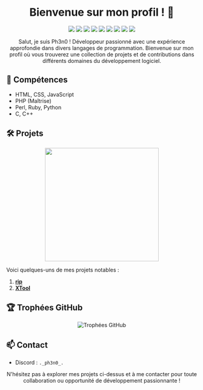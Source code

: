<h1 align="center">Bienvenue sur mon profil ! 👋</h1>

<p align="center">
  <img src="https://img.shields.io/badge/HTML-Senior-orange">
  <img src="https://img.shields.io/badge/CSS-Senior-blue">
  <img src="https://img.shields.io/badge/JavaScript-Senior-yellow">
  <img src="https://img.shields.io/badge/PHP-Senior-purple">
  <img src="https://img.shields.io/badge/Perl-Junior-blueviolet">
  <img src="https://img.shields.io/badge/Ruby-Junior-red">
  <img src="https://img.shields.io/badge/Python-Junior-green">
  <img src="https://img.shields.io/badge/C-Junior-blue">
  <img src="https://img.shields.io/badge/C++-Junior-brightgreen">
</p>

<p align="center">
  Salut, je suis Ph3n0 ! Développeur passionné avec une expérience approfondie dans divers langages de programmation. Bienvenue sur mon profil où vous trouverez une collection de projets et de contributions dans différents domaines du développement logiciel.
</p>

## 🚀 Compétences

- HTML, CSS, JavaScript
- PHP (Maîtrise)
- Perl, Ruby, Python
- C, C++

## 🛠️ Projets

<p align="center">
  <img src="https://i.gifer.com/EgUx.gif" width="300">
</p>

Voici quelques-uns de mes projets notables :

1. **[rip](https://github.com/z-ph3n0/rip)**
2. **[XTool](https://github.com/z-ph3n0/XTool)**

## 🏆 Trophées GitHub

<p align="center">
  <img src="https://github-profile-trophy.vercel.app/?username=z-ph3n0&theme=dracula&column=3&margin-w=15&margin-h=15&no-bg=true&no-frame=true&title=MasterPHP" alt="Trophées GitHub">
</p>

## 📫 Contact

- Discord : `._ph3n0_.`

<p align="center">
  N'hésitez pas à explorer mes projets ci-dessus et à me contacter pour toute collaboration ou opportunité de développement passionnante !
</p>
